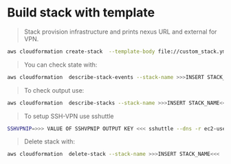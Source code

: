 # Build stack with template
> Stack provision infrastructure and prints nexus URL and external for VPN.
```bash
aws cloudformation create-stack  --template-body file://custom_stack.yml --stack-name >>> INSERT STACK_NAME <<< --parameters ParameterKey=AMI,ParameterValue=>>>INSERT AMI id here<<<
```
> You can check state with:
```bash
aws cloudformation  describe-stack-events --stack-name >>>INSERT STACK_NAME<<<
```

> To check output use:
```bash
aws cloudformation  describe-stacks --stack-name >>>INSERT STACK_NAME<<<
```

> To setup SSH-VPN use sshuttle 
```bash
SSHVPNIP=>>> VALUE OF SSHVPNIP OUTPUT KEY <<< sshuttle --dns -r ec2-user@${SSHVPNIP} -x ${SSHVPNIP}  0/0 || true
```

> Delete stack with:
```bash
aws cloudformation  delete-stack --stack-name >>>INSERT STACK_NAME<<<
```
